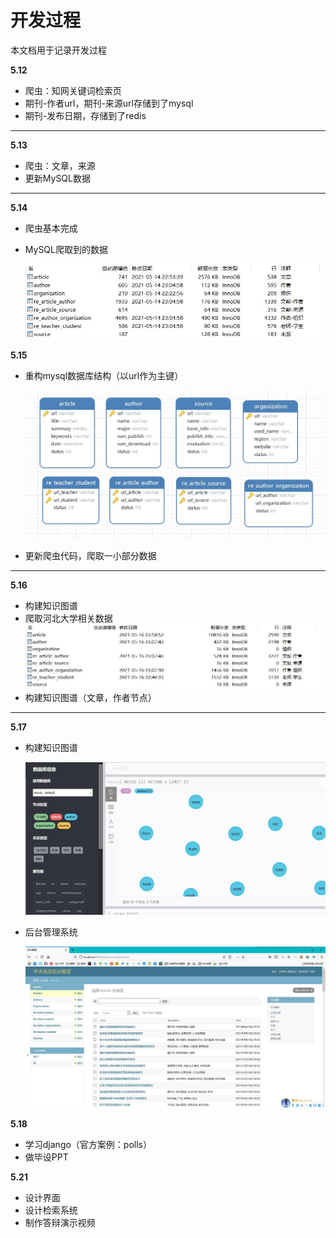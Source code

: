 # 开发过程

本文档用于记录开发过程

**5.12**

- 爬虫：知网关键词检索页
- 期刊-作者url，期刊-来源url存储到了mysql
- 期刊-发布日期，存储到了redis

---

**5.13**

- 爬虫：文章，来源
- 更新MySQL数据

---

**5.14**

- 爬虫基本完成
- MySQL爬取到的数据
  
  ![](./img/514mysql.jpg)

**5.15**

- 重构mysql数据库结构（以url作为主键）

  ![](./img/515.jpg)

- 更新爬虫代码，爬取一小部分数据

---

**5.16**

- 构建知识图谱
- 爬取河北大学相关数据
  ![](./img/516.jpg)
- 构建知识图谱（文章，作者节点）

---

**5.17**

- 构建知识图谱

  ![](./img/5172.jpg)

- 后台管理系统

  ![](./img/5171.jpg)

**5.18**

- 学习django（官方案例：polls）
- 做毕设PPT

**5.21**
- 设计界面
- 设计检索系统
- 制作答辩演示视频
